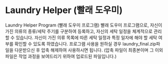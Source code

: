 # Laundry Helper (빨래 도우미)
Laundry Helper Program (빨래 도우미 프로그램)
빨래 도우미 프로그램으로, 
자신이 가진 의류의 종류/세탁 주기를 구분하여 등록하고, 
자신의 세탁 일정을 체계적으로 관리 할 수 있습니다.
자신이 가진 의류 목록에 따른 세탁 일정과 특정 일자에 해야 할 세탁 여부를 확인할 수 있도록 하였습니다.
프로그램 사용을 원하실 경우 laundry_final.zip파일을 다운받으신 후 압축 해제하여 사용하시면 됩니다. (압축 파일이 최종본이며 그 이외 파일은 작업 과정을 보여드리기 위하여 업로드된 파일입니다.)
